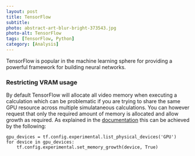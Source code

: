 ```yaml
---
layout: post
title: TensorFlow
subtitle: 
photo: abstract-art-blur-bright-373543.jpg
photo-alt: TensorFlow
tags: [TensorFlow, Python]
category: [Analysis]
---
```


TensorFlow is popular in the machine learning sphere for providing a powerful framework for building neural networks.


### Restricting VRAM usage

By default TensorFlow will allocate all video memory when executing a calculation which can be problematic if you are trying to share the same GPU resource across multiple simulataneous calculations. You can however request that only the required amount of memory is allocated and allow growth as required. As explained in the [documentation](https://www.tensorflow.org/guide/gpu#limiting_gpu_memory_growth) this can be achieved by the following:

```
gpu_devices = tf.config.experimental.list_physical_devices('GPU')
for device in gpu_devices:
    tf.config.experimental.set_memory_growth(device, True)
````